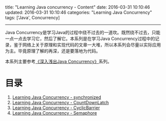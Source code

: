 title: "Learning Java concurrency - Content"
date: 2016-03-31 10:10:46
updated: 2016-03-31 10:10:46
categories: "Learning Java Concurrency"
tags: ['Java', Concurrency]

---

Java Concurrency是学习Java的过程中绕不过去的一道坎。既然绕不过去，只能一点一点去学习它，然后了解它。本系列是在学习Java Concurrency过程中的记录，鉴于网络上关于原理和实现代码的文章一大堆，所以本系列会尽量以实际应用为主。毕竟原理了解的再深，还是要落地为代码。

本系列主要参考[《深入浅出Java Concurrency》](http://www.blogjava.net/xylz/archive/2010/07/08/325587.html)系列。

<!-- More -->

# 目录

1. [Learning Java Concurrency - synchronized](/2016/04/01/java-concurrency-synchronized/)
1. [Learning Java Concurrency - CountDownLatch](/2016/03/30/java-concurrency-countdownlatch/)
1. [Learning Java Concurrency - CyclicBarrier](/2016/03/30/java-concurrency-cyclicbarrier/)
1. [Learning Java Concurrency - Semaphore](/2016/03/30/java-concurrent-semaphore/)

